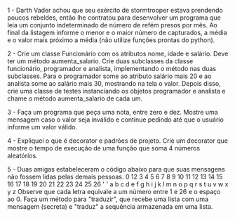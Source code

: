 1 - Darth Vader achou que seu exército de stormtrooper estava prendendo poucos rebeldes, então lhe contratou para desenvolver um programa que leia um conjunto indeterminado de número de refém presos por mês. Ao final da listagem informe o menor e o maior número de capturados, a média e o valor mais próximo a média (não utilize funções prontas do python).

2 - Crie um classe Funcionário com os atributos nome, idade e salário. Deve ter  um método aumenta_salario. Crie duas subclasses da classe funcionário, programador  e analista, implementando o método nas duas subclasses. Para o programador some ao atributo salário mais 20 e ao analista some ao salário mais 30,  mostrando na tela o valor. Depois disso, crie uma classe de testes instanciando os objetos programador e analista e chame o método aumenta_salario de cada um.

3 - Faça um programa que peça uma nota, entre zero e dez. Mostre uma mensagem caso o valor seja inválido e continue pedindo até que o usuário informe um valor válido.

4 - Expliquei o que é decorator e padrões de projeto. Crie um decorator que mostre o tempo de execução de uma função que  soma 4 números aleatórios.

5 - Duas amigas estabeleceram o código abaixo para que suas mensagens não fossem lidas pelas demais pessoas.
0 12 3 4 5 6 7 8 9 10 11 12 13 14 15 16 17 18 19 20 21 22 23 24 25 26 
' ' a b  c d e f g h  i j k l    m n o p q r    s t u v w x y   z 
Observe que cada letra equivale a um número entre 1 e 26 e o espaço ao 0. Faça um método para "traduzir", que recebe uma lista com uma mensagem (secreta) e "traduz" a sequência armazenada em uma lista.
